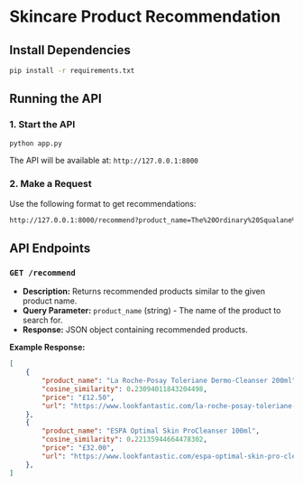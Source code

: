 # Skincare Product Recommendation

## Install Dependencies

```bash
pip install -r requirements.txt
```

## Running the API

### 1. Start the API

```bash
python app.py
```

The API will be available at: `http://127.0.0.1:8000`

### 2. Make a Request

Use the following format to get recommendations:

```bash
http://127.0.0.1:8000/recommend?product_name=The%20Ordinary%20Squalane%20Cleanser%2050ml
```

## API Endpoints

### `GET /recommend`

- **Description:** Returns recommended products similar to the given product name.
- **Query Parameter:** `product_name` (string) - The name of the product to search for.
- **Response:** JSON object containing recommended products.

**Example Response:**

```json
[
    {
        "product_name": "La Roche-Posay Toleriane Dermo-Cleanser 200ml",
        "cosine_similarity": 0.23094011843204498,
        "price": "£12.50",
        "url": "https://www.lookfantastic.com/la-roche-posay-toleriane-dermo-cleanser-200ml/11091885.html"
    },
    {
        "product_name": "ESPA Optimal Skin ProCleanser 100ml",
        "cosine_similarity": 0.22135944664478302,
        "price": "£32.00",
        "url": "https://www.lookfantastic.com/espa-optimal-skin-pro-cleanser/12226523.html"
    },
]
```
